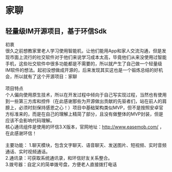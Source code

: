 家聊
====
轻量级IM开源项目，基于环信Sdk
------

初衷<br/>
很久之前想教家里老人学习使用智能机，让他们能用App和家人交流沟通，但是发现市面上流行的社交软件对于他们来说学习成本太高，毕竟他们从来没使用过智能手机，这些社交软件中很多功能都是不需要的，所以就产生了自己做一个轻量级IM软件的想法。起初没想做成开源的，后来发现其实这也是一个锻炼总结的好机会，所以就有了这个开源项目：家聊<br/>
<br/>
项目特点<br/>
个人偏向使用原生技术，所以在开发过程中倾向于自己写实现过程，当然也有使用到一些第三方库和控件（在此感谢那些为开源做出贡献的先驱者们，站在前人的肩膀上，必须时刻保持感恩之心！）项目中基础架构类似MVP，但不是按照安卓官方标准来的，而是在自己的理解上精简了部分，且没有做整体的MVP封装，但是应该不会影响代码理解。<br/>
核心通讯组件是使用的环信3.X版本，官网地址：http://www.easemob.com/ ，在此感谢环信！<br/>
<br/>
主要功能：
1.聊天模块，包含文字聊天、语音聊天、发送图片、短视频、实时音频通话、实时视频通话。<br/>
2.通讯录：可获取系统通讯录，和环信好友关系整合。<br/>
3.拨号器：自定义的简单拨号盘，方便老人直接拨打电话<br/>


